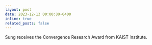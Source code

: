 ```yaml
---
layout: post
date: 2023-12-13 00:00:00-0400
inline: true
related_posts: false
---
```


Sung receives the Convergence Research Award from KAIST Institute.
